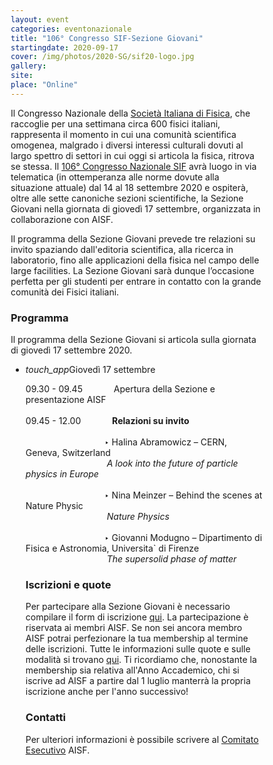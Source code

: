 ```yaml
---
layout: event
categories: eventonazionale
title: "106° Congresso SIF-Sezione Giovani"
startingdate: 2020-09-17
cover: /img/photos/2020-SG/sif20-logo.jpg
gallery: 
site:
place: "Online"
---
```


<style>
* {
box-sizing: border-box;
}

.column {
float: left;
width: 33.33%;
padding: 5px;
}

.row::after {
content: "";
clear: both;
display: table;
}

.float-my-children > * {
float:left;
margin-right:5px;
}

.clearfix {
*zoom:1 /* for IE */
}

.clearfix:before,
.clearfix:after {
content: " ";
display: table;
}

.clearfix:after {
clear: both;
}

</style>

Il Congresso Nazionale della [Società Italiana di Fisica](https://www.sif.it), che raccoglie per una settimana circa 600 fisici italiani, rappresenta il momento in cui una comunità scientifica omogenea, malgrado i diversi interessi culturali dovuti al largo spettro di settori in cui oggi si articola la fisica, ritrova se stessa. Il [106° Congresso Nazionale SIF](https://www.sif2020.it) avrà luogo in via telematica (in ottemperanza alle norme dovute alla situazione attuale) dal 14 al 18 settembre 2020 e ospiterà, oltre alle sette canoniche sezioni scientifiche, la Sezione Giovani nella giornata di giovedì 17 settembre, organizzata in collaborazione con AISF.

Il programma della Sezione Giovani prevede tre relazioni su invito spaziando dall'editoria scientifica, alla ricerca in laboratorio, fino alle applicazioni della fisica nel campo delle large facilities. La Sezione Giovani sarà dunque l’occasione perfetta per gli studenti per entrare in contatto con la grande comunità dei Fisici italiani.

### Programma

Il programma della Sezione Giovani si articola sulla giornata di giovedì 17 settembre 2020.

<ul class="collapsible" data-collapsible="accordion">
<li>
<div class="collapsible-header"><i class="material-icons">touch_app</i>Giovedì 17 settembre</div>
<div class="collapsible-body">
<p>09.30 - 09.45 &emsp;&emsp;&emsp; Apertura della Sezione e presentazione AISF<br><br>
09.45 - 12.00 &emsp;&emsp;&emsp; <b>Relazioni su invito</b><br><br>
&emsp;&emsp;&emsp;&emsp;&emsp;&emsp;&emsp;&emsp;&emsp;‣ Halina Abramowicz – CERN, Geneva, Switzerland<br>
&emsp;&emsp;&emsp;&emsp;&emsp;&emsp;&emsp;&emsp;&emsp; <i>A look into the future of particle physics in Europe</i><br><br>
&emsp;&emsp;&emsp;&emsp;&emsp;&emsp;&emsp;&emsp;&emsp;‣ Nina Meinzer – Behind the scenes at Nature Physic<br>
&emsp;&emsp;&emsp;&emsp;&emsp;&emsp;&emsp;&emsp;&emsp; <i>Nature Physics</i><br><br>
&emsp;&emsp;&emsp;&emsp;&emsp;&emsp;&emsp;&emsp;&emsp;‣ Giovanni Modugno – Dipartimento di Fisica e Astronomia, Universita` di Firenze<br>
&emsp;&emsp;&emsp;&emsp;&emsp;&emsp;&emsp;&emsp;&emsp; <i>The supersolid phase of matter</i></p>


### Iscrizioni e quote

Per partecipare alla Sezione Giovani è necessario compilare il form di iscrizione [qui](https://tinyurl.com/SG20form).
La partecipazione è riservata ai membri AISF. Se non sei ancora membro AISF potrai perfezionare la tua membership al termine delle iscrizioni. Tutte le informazioni sulle quote e sulle modalità si trovano [qui](http://ai-sf.it/iscrizione/). Ti ricordiamo che, nonostante la membership sia relativa all'Anno Accademico, chi si iscrive ad AISF a partire dal 1 luglio manterrà la propria iscrizione anche per l'anno successivo!

### Contatti

Per ulteriori informazioni è possibile scrivere al [Comitato Esecutivo](mailto:esecutivo@ai-sf.it) AISF.
